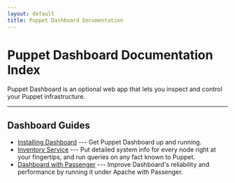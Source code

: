 ```yaml
---
layout: default
title: Puppet Dashboard Documentation
---
```


Puppet Dashboard Documentation Index
======

Puppet Dashboard is an optional web app that lets you inspect and control your Puppet infrastructure.

* * * 

Dashboard Guides
----------------

* [Installing Dashboard](/guides/installing_dashboard.html) --- Get Puppet Dashboard up and running. <!-- TODO: Move this and lay down a 302. -->
* [Inventory Service](./inventory_support.html) --- Put detailed system info for every node right at your fingertips, and run queries on any fact known to Puppet. 
* [Dashboard with Passenger](./passenger.html) --- Improve Dashboard's reliability and performance by running it under Apache with Passenger. 
